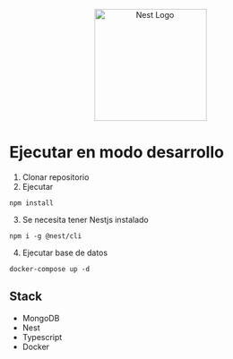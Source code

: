 <p align="center">
  <a href="http://nestjs.com/" target="blank"><img src="https://nestjs.com/img/logo-small.svg" width="200" alt="Nest Logo" /></a>
</p>

# Ejecutar en modo desarrollo

1. Clonar repositorio
2. Ejecutar

```
npm install
```

3. Se necesita tener Nestjs instalado

```
npm i -g @nest/cli
```

4. Ejecutar base de datos

```
docker-compose up -d
```

## Stack

- MongoDB
- Nest
- Typescript
- Docker